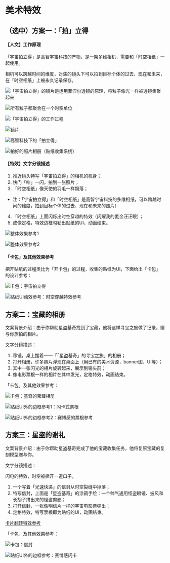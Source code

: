 # 美术特效
## （选中）方案一：「拍」立得
#### 【人文】工作原理
「宇宙拍立得」是高智宇宙科技的产物，是一架多维相机，需要和「时空相纸」一起使用。

相机可以跨越时间的维度，对焦的镜头下可以拍到目标个体的过去、现在和未来，在「时空相纸」上被永久记录保存。

![「宇宙拍立得」的镜片是运用菲涅尔透镜的原理，将粒子像光一样被透镜集聚起来](https://cdn.nlark.com/yuque/0/2025/jpeg/25919534/1740125200716-3264712e-57e2-4718-be28-2838a6d19520.jpeg)

![所有粒子都聚合在一个时空单位](https://cdn.nlark.com/yuque/0/2025/png/25919534/1740125341312-29ac9f2e-aa1a-496a-b5f5-11486883cbcb.png)

![「宇宙拍立得」的工作过程](https://cdn.nlark.com/yuque/0/2025/gif/25919534/1739953363643-9ec71b45-915e-4679-8b52-dd19589ab1f3.gif)

![镜片](https://cdn.nlark.com/yuque/0/2025/jpeg/25919534/1740121399511-dfbb0a6d-2eeb-43a8-a863-72ac3fe59fa1.jpeg)

![高智科技下的「拍立得」](https://cdn.nlark.com/yuque/0/2025/jpeg/25919534/1740121384188-36fa1bff-39e0-454c-9296-2f86b4afb814.jpeg)

![拍好的照片相册（贴纸收集系统）](https://cdn.nlark.com/yuque/0/2025/png/25919534/1740041322226-0e79005d-733c-41b2-9b8b-db638e5d399f.png)

#### 【特效】文字分镜描述
1. 推近镜头特写「宇宙拍立得」的相机的机身；
2. 快门「咔」一闪，拍到一张照片；
3. 「时空相纸」像天使的羽毛一样飘落；
+ 注：「宇宙拍立得」和「时空相纸」是高智宇宙科技的多维相纸，可以跨越时间的维度，拍到目标个体的过去、现在和未来的照片）
4. 「时空相纸」上面闪烁出时空穿越的特效（闪耀我的氪金汪汪眼）；
5. 成像定格，特效边框勾勒出贴纸的UI，动画结束。

![整体效果参考1](https://cdn.nlark.com/yuque/0/2025/gif/25919534/1739953363643-9ec71b45-915e-4679-8b52-dd19589ab1f3.gif)

![整体效果参考2](https://cdn.nlark.com/yuque/0/2025/gif/25919534/1739957093812-46e207a9-bc76-4121-9ef2-91ebd7a63487.gif)

#### 「卡包」及其他效果参考
把开贴纸的过程类比为「开卡包」的过程，收集的贴纸为UI，下面给出「卡包」的设计参考：

![卡包：宇宙拍立得](https://cdn.nlark.com/yuque/0/2025/png/25919534/1737029216772-7b15f3d0-be55-4fd7-8c01-b64c6ce9013a.png)

![贴纸UI动效参考：时空穿越特效参考](https://cdn.nlark.com/yuque/0/2025/gif/25919534/1739953075645-534849ee-33a2-401e-87bd-05b0ef5c0df3.gif)



## 方案二：宝藏的相册
文案背景介绍：由于你帮助星盗基奇找到了宝藏，他将这样寻宝之旅做了记录，赠与你旅拍的相片。

文字分镜描述：

1. 移镜，桌上摆着——「「星盗基奇」的寻宝之旅」的相册；
2. 打开相册，许多照片浮现在桌面上（用已有的美术资源，banner图、UI等）；
3. 其中一张闪光的相片旋转起来，展示到镜头前；
4. 像电影票根一样的相片在其中发光，定格特效，动画结束。

「卡包」及其他效果参考：

![卡包：基奇的宝藏相册](https://cdn.nlark.com/yuque/0/2025/png/25919534/1737102809487-6f614e5f-d50c-4c9e-8357-d456a91e80a8.png)

![贴纸UI外的边框参考1：闪卡式票根](https://cdn.nlark.com/yuque/0/2025/jpeg/25919534/1739958894449-b7d98b8a-69b8-4df4-8ce8-7344605ebda7.jpeg)

![贴纸UI外的边框参考2：赛博感的票根参考](https://cdn.nlark.com/yuque/0/2025/jpeg/25919534/1739958811580-d40866c3-8cb1-47ab-8397-8cc616e181ce.jpeg)

## 方案三：星盗的谢礼
文案背景介绍：由于你帮助星盗基奇完成了他的宝藏收集任务，他将复原宝藏的复刻模型赠与你。

文字分镜描述：

闪电的特效，时空被撕开一道口子，

1. 一个写着「光速快递」的信封从时空裂缝中掉落；
2. 特写信封，上面是「星盗基奇」的涂鸦手绘：一个帅气通用怪盗眼镜、披风和长胡子拼出来的怪盗剪影；
3. 打开信封，一张像明信片一样的宇宙电影票弹出；
4. 定格特效，特写票根即为贴纸的UI，动画结束。

[卡片翻转特效参考](https://pin.it/4G071TtoH)

「卡包」及其他效果参考：

![卡包：信封](https://cdn.nlark.com/yuque/0/2025/png/25919534/1737101219649-d8dcb1a5-7635-4ce6-95c6-2601eebea72d.png)

![贴纸UI外的边框参考：赛博感闪卡](https://cdn.nlark.com/yuque/0/2025/png/25919534/1739960109806-2568c3aa-42ac-4f29-9c0a-32231bca80ec.png)







